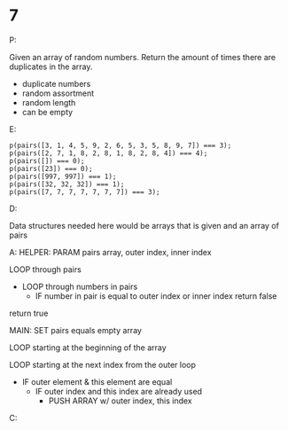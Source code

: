 # 7

P:

Given an array of random numbers. Return the amount of times there are duplicates in the array.

- duplicate numbers
- random assortment
- random length
- can be empty

E:

```
p(pairs([3, 1, 4, 5, 9, 2, 6, 5, 3, 5, 8, 9, 7]) === 3);
p(pairs([2, 7, 1, 8, 2, 8, 1, 8, 2, 8, 4]) === 4);
p(pairs([]) === 0);
p(pairs([23]) === 0);
p(pairs([997, 997]) === 1);
p(pairs([32, 32, 32]) === 1);
p(pairs([7, 7, 7, 7, 7, 7, 7]) === 3);
```

D:

Data structures needed here would be arrays that is given and an array of pairs

A:
HELPER:
PARAM pairs array, outer index, inner index

LOOP through pairs

- LOOP through numbers in pairs
  - IF number in pair is equal to outer index or inner index return false

return true

MAIN:
SET pairs equals empty array

LOOP starting at the beginning of the array

LOOP starting at the next index from the outer loop

- IF outer element & this element are equal
  - IF outer index and this index are already used
    - PUSH ARRAY w/ outer index, this index

C:

```javascript

```
